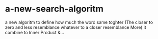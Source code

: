 # a-new-search-algoritm
a new algoritm to define how much the word same toghter (The closer to zero and less resemblance whatever to a closer resemblance More) it combine to Inner Product &amp;... 

